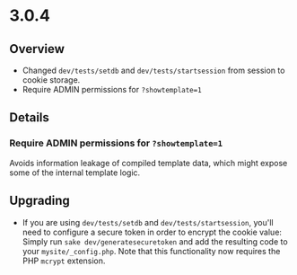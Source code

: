 # 3.0.4

## Overview

 * Changed `dev/tests/setdb` and `dev/tests/startsession` from session to cookie storage.
 * Require ADMIN permissions for `?showtemplate=1`

## Details

### Require ADMIN permissions for `?showtemplate=1`

Avoids information leakage of compiled template data,
which might expose some of the internal template logic.

## Upgrading

 * If you are using `dev/tests/setdb` and `dev/tests/startsession`,
   you'll need to configure a secure token in order to encrypt the cookie value:
   Simply run `sake dev/generatesecuretoken` and add the resulting code to your `mysite/_config.php`.
   Note that this functionality now requires the PHP `mcrypt` extension.